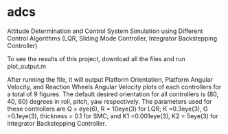 # adcs
Attitude Determination and Control System Simulation using Different Control Algorithms (LQR, Sliding Mode Controller, Integrator Backstepping Controller)

To see the results of this project, download all the files and run plot_output.m

After running the file, it will output Platform Orientation, Platform Angular Velocity, and Reaction Wheels Angular Velocity plots of each controllers for a total of 9 figures. The default desired orientation for all controllers is (80, 40, 60) degrees in roll, pitch, yaw respectively. The parameters used for these controllers are Q = eye(6), R = 10eye(3) for LQR; K =0.3eye(3), G =0.1eye(3), thickness = 0.1 for SMC; and K1 =0.001eye(3), K2 = 5eye(3) for Integrator Backstepping Controller. 
